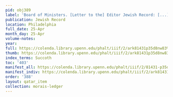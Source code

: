 ```yaml
---
pid: obj389
label: 'Board of Ministers. [Letter to the] Editor Jewish Record: [...].'
publication: Jewish Record
location: Philadelphia
full_date: 25-Apr
month_day: 25-Apr
volume-notes:
year:
full: https://colenda.library.upenn.edu/phalt/iiif/2/ark81431p35d8nw83%2FSHA256E-s7476417--f87e7b02f6541e7e40532872c1c62efad395055d96e0d9ce91142b7e1a34f6a1.jpeg/full/3500,/0/default.jpg
thumb: https://colenda.library.upenn.edu/phalt/iiif/2/ark81431p35d8nw83%2FSHA256E-s7476417--f87e7b02f6541e7e40532872c1c62efad395055d96e0d9ce91142b7e1a34f6a1.jpeg/full/!200,200/0/default.jpg
index_terms: Succoth
toc: '403'
manifest_all: https://colenda.library.upenn.edu/phalt/iiif/2/81431-p35d8nw83/manifest
manifest_indiv: https://colenda.library.upenn.edu/phalt/iiif/2/ark81431p35d8nw83%2FSHA256E-s7476417--f87e7b02f6541e7e40532872c1c62efad395055d96e0d9ce91142b7e1a34f6a1.jpeg
order: '388'
layout: qatar_item
collection: morais-ledger
---
```

